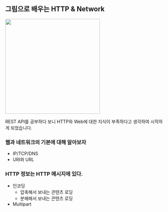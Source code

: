 ## 그림으로 배우는 HTTP & Network

<img src="https://github.com/piaochung/review/blob/main/%EA%B7%B8%EB%A6%BC%EC%9C%BC%EB%A1%9C-%EB%B0%B0%EC%9A%B0%EB%8A%94-HTTP-%26-Network/images/%EA%B7%B8%EB%A6%BC%EC%9C%BC%EB%A1%9C-%EB%B0%B0%EC%9A%B0%EB%8A%94-Http%26Network.jpg" width="300">

REST API를 공부하다 보니 HTTP와 Web에 대한 지식이 부족하다고 생각하여 시작하게 되었습니다.

### 웹과 네트워크의 기본에 대해 알아보자
- IP/TCP/DNS
- URI와 URL

### HTTP 정보는 HTTP 메시지에 있다.
- 인코딩
  - 압축해서 보내는 콘텐츠 로딩
  - 분해해서 보내는 콘텐츠 로딩
- Multipart
